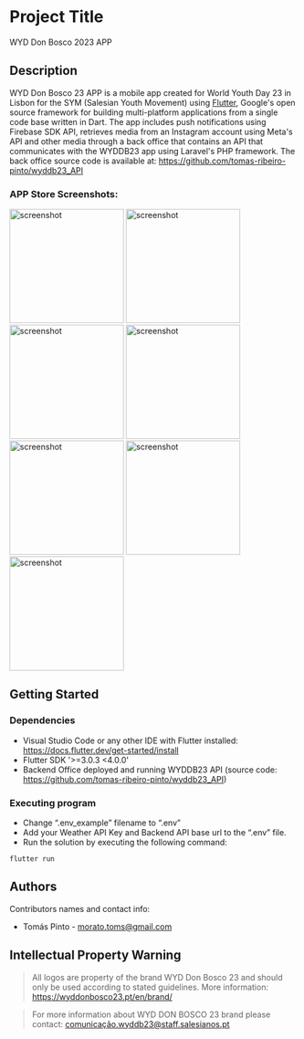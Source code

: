 # Project Title

WYD Don Bosco 2023 APP

## Description

WYD Don Bosco 23 APP is a mobile app created for World Youth Day 23 in Lisbon for the SYM (Salesian Youth Movement) using [Flutter](https://flutter.dev), Google's open source framework for building multi-platform applications from a single code base written in Dart. The app includes push notifications using Firebase SDK API, retrieves media from an Instagram account using Meta's API and other media through a back office that contains an API that communicates with the WYDDB23 app using Laravel's PHP framework. The back office source code is available at: https://github.com/tomas-ribeiro-pinto/wyddb23_API

### APP Store Screenshots:
<img src="[drawing.jpg](https://github.com/tomas-ribeiro-pinto/wyddb23_flutter/blob/main/screenshots/1.jpg)" alt="screenshot" width="200"/>
<img src="[drawing.jpg](https://github.com/tomas-ribeiro-pinto/wyddb23_flutter/blob/main/screenshots/2.jpg)" alt="screenshot" width="200"/>
<img src="[drawing.jpg](https://github.com/tomas-ribeiro-pinto/wyddb23_flutter/blob/main/screenshots/3.jpg)" alt="screenshot" width="200"/>
<img src="[drawing.jpg](https://github.com/tomas-ribeiro-pinto/wyddb23_flutter/blob/main/screenshots/4.jpg)" alt="screenshot" width="200"/>
<img src="[drawing.jpg](https://github.com/tomas-ribeiro-pinto/wyddb23_flutter/blob/main/screenshots/5.jpg)" alt="screenshot" width="200"/>
<img src="[drawing.jpg](https://github.com/tomas-ribeiro-pinto/wyddb23_flutter/blob/main/screenshots/6.jpg)" alt="screenshot" width="200"/>
<img src="[drawing.jpg](https://github.com/tomas-ribeiro-pinto/wyddb23_flutter/blob/main/screenshots/7.jpg)" alt="screenshot" width="200"/>

## Getting Started

### Dependencies

* Visual Studio Code or any other IDE with Flutter installed: https://docs.flutter.dev/get-started/install
* Flutter SDK '>=3.0.3 <4.0.0'
* Backend Office deployed and running WYDDB23 API (source code: https://github.com/tomas-ribeiro-pinto/wyddb23_API)

### Executing program

* Change “.env_example” filename to “.env”
* Add your Weather API Key and Backend API base url to the “.env” file.
* Run the solution by executing the following command:
```
flutter run
```

## Authors

Contributors names and contact info:

* Tomás Pinto - morato.toms@gmail.com

## Intellectual Property Warning

> All logos are property of the brand WYD Don Bosco 23 and should only be used according to stated guidelines. More information: https://wyddonbosco23.pt/en/brand/

> For more information about WYD DON BOSCO 23 brand please contact: [comunicação.wyddb23@staff.salesianos.pt](mailto:comunicacao.wyddb23@staff.salesianos.pt)

